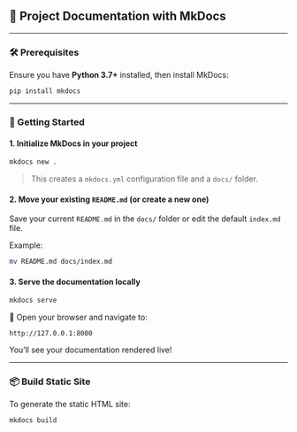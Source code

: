 
## 📘 Project Documentation with MkDocs

---

### 🛠️ Prerequisites

Ensure you have **Python 3.7+** installed, then install MkDocs:

```bash
pip install mkdocs
```

---

### 🚀 Getting Started

#### 1. Initialize MkDocs in your project

```bash
mkdocs new .
```

> This creates a `mkdocs.yml` configuration file and a `docs/` folder.

#### 2. Move your existing `README.md` (or create a new one)

Save your current `README.md` in the `docs/` folder or edit the default `index.md` file.

Example:

```bash
mv README.md docs/index.md
```

#### 3. Serve the documentation locally

```bash
mkdocs serve
```

📂 Open your browser and navigate to:

```
http://127.0.0.1:8000
```

You’ll see your documentation rendered live!

---

### 📦 Build Static Site

To generate the static HTML site:

```bash
mkdocs build
```



